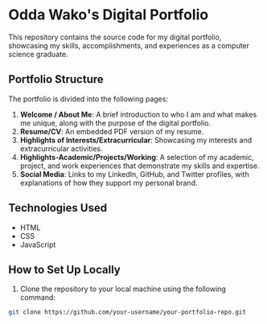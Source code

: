# Odda Wako's Digital Portfolio

This repository contains the source code for my digital portfolio, showcasing my skills, accomplishments, and experiences as a computer science graduate.

## Portfolio Structure

The portfolio is divided into the following pages:

1. **Welcome / About Me**: A brief introduction to who I am and what makes me unique, along with the purpose of the digital portfolio.
2. **Resume/CV**: An embedded PDF version of my resume.
3. **Highlights of Interests/Extracurricular**: Showcasing my interests and extracurricular activities.
4. **Highlights-Academic/Projects/Working**: A selection of my academic, project, and work experiences that demonstrate my skills and expertise.
5. **Social Media**: Links to my LinkedIn, GitHub, and Twitter profiles, with explanations of how they support my personal brand.

## Technologies Used

* HTML
* CSS
* JavaScript

## How to Set Up Locally

1. Clone the repository to your local machine using the following command:

```bash
git clone https://github.com/your-username/your-portfolio-repo.git

